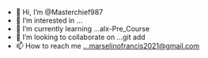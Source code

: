 - 👋 Hi, I’m @Masterchief987
- 👀 I’m interested in ...
- 🌱 I’m currently learning ...alx-Pre_Course
- 💞️ I’m looking to collaborate on ...git add
- 📫 How to reach me ...marselinofrancis2021@gmail.com

<!---
Masterchief987/Masterchief987 is a ✨ special ✨ repository because its `README.md` (this file) appears on your GitHub profile.
You can click the Preview link to take a look at your changes.
--->
